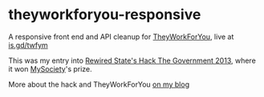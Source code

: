 theyworkforyou-responsive
=========================

A responsive front end and API cleanup for [TheyWorkForYou](http://www.theyworkforyou.com/), live at [is.gd/twfym](http://is.gd/twfym)

This was my entry into [Rewired State's Hack The Government 2013](http://rewiredstate.org/hacks/national-hack-the-government-2013), where it won [MySociety](http://www.mysociety.org/)'s prize.

More about the hack and TheyWorkForYou [on my blog](http://blog.ollieglass.com/2013/04/07/mobile-they-work-for-you-hack/)
